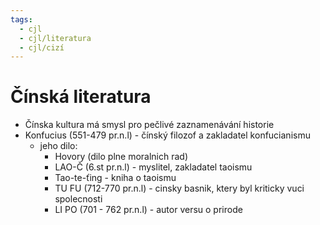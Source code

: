 ```yaml
---
tags:
  - cjl
  - cjl/literatura
  - cjl/cizí
---
```

# Čínská literatura
- Čínska kultura má smysl pro pečlivé zaznamenávání historie
- Konfucius (551-479 pr.n.l) - čínský filozof a zakladatel konfucianismu
	- jeho dilo:
		- Hovory (dilo plne moralnich rad)
		- LAO-Č (6.st pr.n.l) - myslitel, zakladatel taoismu
		- Tao-te-ťing - kniha o taoismu
		- TU FU (712-770 pr.n.l) - cinsky basnik, ktery byl kriticky vuci spolecnosti
		- LI PO (701 - 762 pr.n.l) - autor versu o prirode